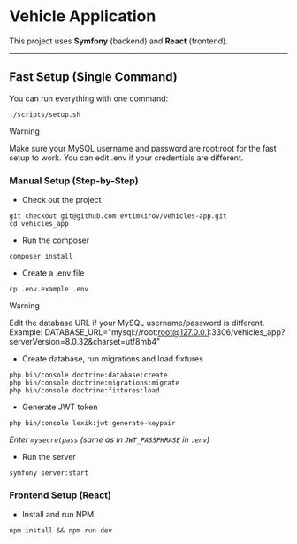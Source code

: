 # Vehicle Application

This project uses **Symfony** (backend) and **React** (frontend).

---

## Fast Setup (Single Command)

You can run everything with one command:

```
./scripts/setup.sh
```
> [!WARNING]
> Make sure your MySQL username and password are root:root for the fast setup to work.
You can edit .env if your credentials are different.

### Manual Setup (Step-by-Step)

* Check out the project
```
git checkout git@github.com:evtimkirov/vehicles-app.git
cd vehicles_app
```

* Run the composer
```
composer install
```

* Create a .env file
```
cp .env.example .env
```
> [!WARNING]
> Edit the database URL if your MySQL username/password is different. Example:
DATABASE_URL="mysql://root:root@127.0.0.1:3306/vehicles_app?serverVersion=8.0.32&charset=utf8mb4"

* Create database, run migrations and load fixtures
```
php bin/console doctrine:database:create
php bin/console doctrine:migrations:migrate
php bin/console doctrine:fixtures:load
```

* Generate JWT token
```
php bin/console lexik:jwt:generate-keypair
```
 _Enter `mysecretpass` (same as in `JWT_PASSPHRASE` in `.env`)_

* Run the server
```
symfony server:start
```
### Frontend Setup (React)

* Install and run NPM
```
npm install && npm run dev
```
